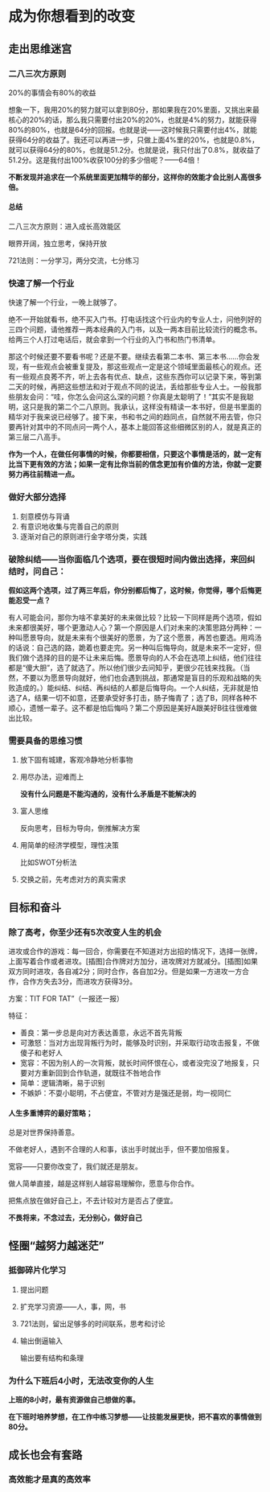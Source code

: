# 成为你想看到的改变

## 走出思维迷宫

### 二八三次方原则

20%的事情会有80%的收益

想象一下，我用20%的努力就可以拿到80分，那如果我在20%里面，又挑出来最核心的20%的话，那么我只需要付出20%的20%，也就是4%的努力，就能获得80%的80%，也就是64分的回报。也就是说——这时候我只需要付出4%，就能获得64分的收益了。我还可以再进一步，只做上面4%里的20%，也就是0.8%，就可以获得64分的80%，也就是51.2分。也就是说，我只付出了0.8%，就收益了51.2分。这是我付出100%收获100分的多少倍呢？——64倍！

**不断发现并追求在一个系统里面更加精华的部分，这样你的效能才会比别人高很多倍。**

#### 总结

二八三次方原则：进入成长高效能区

眼界开阔，独立思考，保持开放

721法则：一分学习，两分交流，七分练习

### 快速了解一个行业

快速了解一个行业，一晚上就够了。

绝不一开始就看书，绝不买入门书。打电话找这个行业内的专业人士，问他列好的三四个问题，请他推荐一两本经典的入门书，以及一两本目前比较流行的概念书。给两三个人打过电话后，就会拿到一个行业的入门书和热门书清单。

那这个时候还要不要看书呢？还是不要。继续去看第二本书、第三本书……你会发现，有一些观点会被重复提及，那这些观点一定是这个领域里面最核心的观点。还有一些观点良莠不齐，听上去各有优点、缺点，这些东西你可以记录下来，等到第二天的时候，再把这些想法和对于观点不同的说法，丢给那些专业人士。一般我那些朋友会问：“哇，你怎么会问这么深的问题？你真是太聪明了！”其实不是我聪明，这只是我的第二个二八原则。我承认，这样没有精读一本书好，但是书里面的精华对于我来说已经够了。接下来，书和书之间的趋同点，自然就不用去管，你只要再针对其中的不同点问一两个人，基本上能回答这些细微区别的人，就是真正的第三层二八高手。

**作为一个人，在做任何事情的时候，你都要相信，只要这个事情是活的，就一定有比当下更有效的方法；如果一定有比你当前的信念更加有价值的方法，你就一定要努力再往前精进一点。**



### 做好大部分选择

1. 刻意模仿与背诵
2. 有意识地收集与完善自己的原则
3. 逐渐对自己的原则进行金字塔分类，实践

### 破除纠结——当你面临几个选项，要在很短时间内做出选择，来回纠结时，问自己：

**假如这两个选项，过了两三年后，你分别都后悔了，这时候，你觉得，哪个后悔更能忍受一点？**

有人可能会问，那你为啥不拿美好的未来做比较？比较一下同样是两个选项，假如未来都很美好，哪个更激动人心？第一个原因是人们对未来的决策思路分两种：一种叫愿景导向，就是未来有个很美好的愿景，为了这个愿景，再苦也要选。用鸡汤的话说：自己选的路，跪着也要走完。另一种叫后悔导向，就是未来不一定好，但我们做个选择的目的是不让未来后悔。愿景导向的人不会在选项上纠结，他们往往都是“傻大胆”，选了就选了。所以他们很少去问知乎，更很少花钱来找我。（当然，不要以为愿景导向就好，他们也会遇到挑战，那通常是盲目的乐观和战略的失败造成的。）能纠结、纠结、再纠结的人都是后悔导向。一个人纠结，无非就是怕选了A，结果一切不如意，还要承受好多打击，肠子悔青了；选了B，同样各种不顺心，遗憾一辈子。这不都是怕后悔吗？第二个原因是美好A跟美好B往往很难做出比较。

### 需要具备的思维习惯

1. 放下固有城建，客观冷静地分析事物

2. 用尽办法，迎难而上

   **没有什么问题是不能沟通的，没有什么矛盾是不能解决的**

3. 富人思维

   反向思考，目标为导向，倒推解决方案

4. 用简单的经济学模型，理性决策

   比如SWOT分析法

5. 交换之前，先考虑对方的真实需求

## 目标和奋斗

### 除了高考，你至少还有5次改变人生的机会

进攻或合作的游戏：每一回合，你需要在不知道对方出招的情况下，选择一张牌，上面写着合作或者进攻。[插图]合作牌对方加分，进攻牌对方就减分。[插图]如果双方同时进攻，各自减2分；同时合作，各自加2分。但是如果一方进攻一方合作，合作方失去3分，而进攻方获得3分。

方案：TIT FOR TAT”（一报还一报）

特征：

* 善良：第一步总是向对方表达善意，永远不首先背叛
* 可激怒：当对方出现背叛行为时，能够及时识别，并采取行动攻击报复，不做傻子和老好人
* 宽容：不因为别人的一次背叛，就长时间怀恨在心，或者没完没了地报复，只要对方重新回到合作轨道，就既往不咎地合作
* 简单：逻辑清晰，易于识别
* 不嫉妒：不耍小聪明，不占便宜，不管对方是强还是弱，均一视同仁

#### 人生多重博弈的最好策略；

总是对世界保持善意。

不做老好人，遇到不合理的人和事，该出手时就出手，但不要加倍报复。

宽容——只要你改变了，我们就还是朋友。

做人简单直接，越是这样别人越容易理解你，愿意与你合作。

把焦点放在做好自己上，不去计较对方是否占了便宜。

**不畏将来，不念过去，无分别心，做好自己**

## 怪圈“越努力越迷茫”

### 抵御碎片化学习

1. 提出问题

2. 扩充学习资源——人，事，网，书

3. 721法则，留出足够多的时间联系，思考和讨论

4. 输出倒逼输入

   输出要有结构和条理

### 为什么下班后4小时，无法改变你的人生

**上班的8小时，最有资源做自己想做的事。**

**在下班时培养梦想，在工作中练习梦想——让技能发展更快，把不喜欢的事情做到80分。**

## 成长也会有套路

### 高效能才是真的高效率

